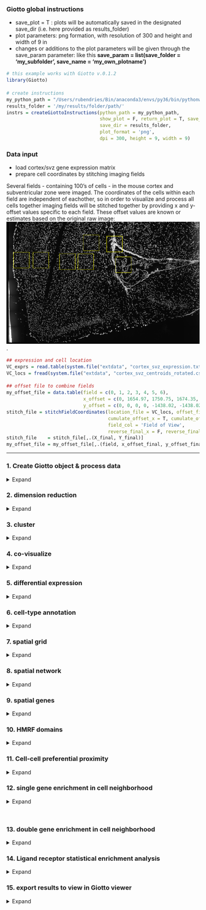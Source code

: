
<!-- mouse_cortex_1_simple.md is generated from mouse_cortex_1_simple.Rmd Please edit that file -->

### Giotto global instructions

  - save\_plot = T : plots will be automatically saved in the designated
    save\_dir (i.e. here provided as results\_folder)
  - plot parameters: png formation, with resolution of 300 and height
    and width of 9 in
  - changes or additions to the plot parameters will be given through
    the save\_param parameter: like this **save\_param =
    list(save\_folder = ‘my\_subfolder’, save\_name =
    ‘my\_own\_plotname’)**

<!-- end list -->

``` r
# this example works with Giotto v.0.1.2
library(Giotto)

# create instructions
my_python_path = "/Users/rubendries/Bin/anaconda3/envs/py36/bin/pythonw"
results_folder = '/my/results/folder/path/'
instrs = createGiottoInstructions(python_path = my_python_path,
                                  show_plot = F, return_plot = T, save_plot = T,
                                  save_dir = results_folder,
                                  plot_format = 'png',
                                  dpi = 300, height = 9, width = 9)
```

### Data input

  - load cortex/svz gene expression matrix  
  - prepare cell coordinates by stitching imaging fields

Several fields - containing 100’s of cells - in the mouse cortex and
subventricular zone were imaged. The coordinates of the cells within
each field are independent of eachother, so in order to visualize and
process all cells together imaging fields will be stitched together by
providing x and y-offset values specific to each field. These offset
values are known or estimates based on the original raw image:  
![raw image](./cortex_svz_location_fields.png) .

``` r
## expression and cell location
VC_exprs = read.table(system.file("extdata", "cortex_svz_expression.txt", package = "Giotto"))
VC_locs = fread(system.file("extdata", "cortex_svz_centroids_rotated.csv", package = "Giotto"))

## offset file to combine fields
my_offset_file = data.table(field = c(0, 1, 2, 3, 4, 5, 6),
                            x_offset = c(0, 1654.97, 1750.75, 1674.35, 675.5, 2048, 675),
                            y_offset = c(0, 0, 0, 0, -1438.02, -1438.02, 0))
stitch_file = stitchFieldCoordinates(location_file = VC_locs, offset_file = my_offset_file,
                                     cumulate_offset_x = T, cumulate_offset_y = F,
                                     field_col = 'Field of View',
                                     reverse_final_x = F, reverse_final_y = T)
stitch_file    = stitch_file[,.(X_final, Y_final)]
my_offset_file = my_offset_file[,.(field, x_offset_final, y_offset_final)]
```

-----

### 1\. Create Giotto object & process data

<details>

<summary>Expand</summary>  

``` r
## create
VC_test <- createGiottoObject(raw_exprs = VC_exprs, spatial_locs = stitch_file,
                              offset_file = my_offset_file, instructions = instrs)

## add known field annotation
cortex_fields = fread(system.file("extdata", "cortex_fields_info.txt", package = "Giotto"))
VC_test = addCellMetadata(VC_test, new_metadata = cortex_fields,
                          by_column = T, column_cell_ID = 'uniq_ID')

## subset for cortex only (first 5 fields)
cell_metadata = pDataDT(VC_test)
cortex_cell_ids = cell_metadata[Field_of_View %in% 0:4]$cell_ID
VC_test = subsetGiotto(VC_test, cell_ids = cortex_cell_ids)

## filter
VC_test <- filterGiotto(gobject = VC_test,
                        expression_threshold = 1,
                        gene_det_in_min_cells = 10,
                        min_det_genes_per_cell = 10,
                        expression_values = c('raw'),
                        verbose = T)

## normalize
VC_test <- normalizeGiotto(gobject = VC_test, scalefactor = 6000, verbose = T)

## add gene & cell statistics
VC_test <- addStatistics(gobject = VC_test)

## adjust expression matrix for technical or known variables
VC_test <- adjustGiottoMatrix(gobject = VC_test, expression_values = c('normalized'),
                              batch_columns = NULL, covariate_columns = c('nr_genes', 'total_expr'),
                              return_gobject = TRUE,
                              update_slot = c('custom'))

## visualize
spatPlot2D(gobject = VC_test,
           save_param = list(save_folder = '2_Gobject', save_name = 'spatial_locations'))
```

![](./figures/1_spatial_locations.png)

</details>

### 2\. dimension reduction

<details>

<summary>Expand</summary>  

``` r
## highly variable genes (HVG)
VC_test <- calculateHVG(gobject = VC_test, method = 'cov_loess', difference_in_variance = 0.5)

## select genes based on HVG and gene statistics, both found in gene metadata
gene_metadata = fDataDT(VC_test)
featgenes = gene_metadata[hvg == 'yes' & perc_cells > 4 & mean_expr_det > 0.5]$gene_ID

## run PCA on expression values (default)
VC_test <- runPCA(gobject = VC_test, genes_to_use = featgenes, scale_unit = F)
signPCA(VC_test, genes_to_use = featgenes, scale_unit = F)

plotPCA_2D(gobject = VC_test,
           save_param = list(save_folder = '3_DimRed', save_name = 'PCA_reduction'))

## run UMAP and tSNE on PCA space (default)
VC_test <- runUMAP(VC_test, dimensions_to_use = 1:30)
plotUMAP_2D(gobject = VC_test,
            save_param = list(save_folder = '3_DimRed', save_name = 'UMAP_reduction'))

VC_test <- runtSNE(VC_test, dimensions_to_use = 1:30)
plotTSNE_2D(gobject = VC_test,
            save_param = list(save_folder = '3_DimRed', save_name = 'tSNE_reduction'))
```

![](./figures/2_PCA_reduction.png)

![](./figures/2_UMAP_reduction.png) ![](./figures/2_tSNE_reduction.png)

-----

</details>

### 3\. cluster

<details>

<summary>Expand</summary>  

``` r
## sNN network (default)
VC_test <- createNearestNetwork(gobject = VC_test, dimensions_to_use = 1:15, k = 15)

## Leiden clustering
VC_test <- doLeidenCluster(gobject = VC_test, resolution = 0.4, n_iterations = 1000)
plotUMAP_2D(gobject = VC_test,
            cell_color = 'leiden_clus', show_NN_network = T, point_size = 2.5,
            save_param = list(save_folder = '4_Cluster', save_name = 'UMAP_leiden'))

## Leiden subclustering for specified clusters
VC_test = doLeidenSubCluster(gobject = VC_test, cluster_column = 'leiden_clus',
                             resolution = 0.2, k_neighbors = 10,
                             hvg_param = list(method = 'cov_loess', difference_in_variance = 1),
                             pca_param = list(expression_values = 'normalized', scale_unit = F),
                             nn_param = list(dimensions_to_use = 1:5),
                             selected_clusters = c(5, 7),
                             name = 'sub_leiden_clus_select')
plotUMAP_2D(gobject = VC_test,
            cell_color = 'sub_leiden_clus_select', show_NN_network = T, point_size = 2.5,
            save_param = list(save_folder = '4_Cluster', save_name = 'UMAP_leiden_subcluster'))

## show cluster relationships
showClusterHeatmap(gobject = VC_test, cluster_column = 'sub_leiden_clus_select',
                   save_param = list(save_name = 'heatmap', save_folder = '4_Cluster', units = 'cm'),
                   row_names_gp = grid::gpar(fontsize = 9), column_names_gp = grid::gpar(fontsize = 9))

showClusterDendrogram(VC_test, h = 0.5, rotate = T, cluster_column = 'sub_leiden_clus_select',
                      save_param = list(save_name = 'dendro', save_folder = '4_Cluster', units = 'cm'))
```

![](./figures/3_UMAP_leiden.png)

![](./figures/3_UMAP_leiden_subcluster.png)

![](./figures/3_heatmap.png) ![](./figures/3_dendro.png) \*\*\*

</details>

### 4\. co-visualize

<details>

<summary>Expand</summary>  

``` r
# expression and spatial
spatDimPlot2D(gobject = VC_test, cell_color = 'sub_leiden_clus_select',
              dim_point_size = 2, spatial_point_size = 2,
              save_param = list(save_name = 'covis_leiden', save_folder = '5_Covisuals'))

# selected groups
groups_of_interest = c(5.1, 6.1, 7.1)
group_colors = c('red', 'green', 'blue'); names(group_colors) = groups_of_interest
spatDimPlot2D(gobject = VC_test, cell_color = 'sub_leiden_clus_select', 
              dim_point_size = 2, spatial_point_size = 2,
              select_cell_groups = groups_of_interest, cell_color_code = group_colors,
              save_param = list(save_name = 'covis_leiden_selected', save_folder = '5_Covisuals'))
```

Co-visualzation: ![](./figures/4_covis_leiden.png) Selection:
![](./figures/4_covis_leiden_selected.png) \*\*\*

</details>

### 5\. differential expression

<details>

<summary>Expand</summary>  

``` r
## gini ##
gini_markers_subclusters = findMarkers_one_vs_all(gobject = VC_test,
                                                  method = 'gini',
                                                  expression_values = 'normalized',
                                                  cluster_column = 'sub_leiden_clus_select',
                                                  min_genes = 20,
                                                  min_expr_gini_score = 0.5,
                                                  min_det_gini_score = 0.5)
topgenes_gini = gini_markers_subclusters[, head(.SD, 2), by = 'cluster']$genes

# violinplot
violinPlot(VC_test, genes = unique(topgenes_gini), cluster_column = 'sub_leiden_clus_select',
           strip_text = 8, strip_position = 'right',
           save_param = c(save_name = 'violinplot_gini', save_folder = '6_DEG', base_width = 5, base_height = 10))

# cluster heatmap
my_cluster_order = c(9.1, 3.1, 6.1, 8.1, 5.2, 5.1, 1.1, 4.1, 2.1, 7.1, 7.2)
plotMetaDataHeatmap(VC_test, selected_genes = topgenes_gini, custom_cluster_order = my_cluster_order,
                    metadata_cols = c('sub_leiden_clus_select'), 
                    save_param = c(save_name = 'metaheatmap_gini', save_folder = '6_DEG'))


## scran ##
scran_markers_subclusters = findMarkers_one_vs_all(gobject = VC_test,
                                                   method = 'scran',
                                                   expression_values = 'normalized',
                                                   cluster_column = 'sub_leiden_clus_select')
topgenes_scran = scran_markers_subclusters[, head(.SD, 1), by = 'cluster_ID']$gene_ID

# violinplot
violinPlot(VC_test, genes = unique(topgenes_scran), cluster_column = 'sub_leiden_clus_select',
           strip_text = 10, strip_position = 'right',
           save_param = c(save_name = 'violinplot_scran', save_folder = '6_DEG', base_width = 5))

# cluster heatmap
plotMetaDataHeatmap(VC_test, selected_genes = topgenes_scran, custom_cluster_order = my_cluster_order,
                    metadata_cols = c('sub_leiden_clus_select'),
                    save_param = c(save_name = 'metaheatmap_scran', save_folder = '6_DEG'))
```

violinplot gini: ![](./figures/5_violinplot_gini.png)

Heatmap clusters gini: ![](./figures/5_metaheatmap_gini.png)

violinplot scran: ![](./figures/5_violinplot_scran.png)

Heatmap clusters scran: ![](./figures/5_metaheatmap_scran.png)

-----

</details>

### 6\. cell-type annotation

<details>

<summary>Expand</summary>  

``` r

## general cell types
# create vector with names
clusters_cell_types_cortex = c('microglia', 'L2/3 eNeuron', 'endothelial',
                               'astrocytes', 'Adarb2 iNeuron', 'Lhx6 iNeuron',
                               'L6 eNeuron', 'L5 eNeuron', 'L4 eNeuron',
                               'OPC', 'Olig')
names(clusters_cell_types_cortex) = c(9.1, 3.1, 6.1, 8.1, 5.2, 5.1, 1.1, 4.1, 2.1, 7.1, 7.2)
VC_test = annotateGiotto(gobject = VC_test, annotation_vector = clusters_cell_types_cortex,
                         cluster_column = 'sub_leiden_clus_select', name = 'cell_types')

## violinplot
cell_type_order = c('L6 eNeuron', 'L5 eNeuron', 'L4 eNeuron', 'L2/3 eNeuron',
                    'Adarb2 iNeuron', 'Lhx6 iNeuron','endothelial',
                    'OPC', 'Olig', 'astrocytes',  'microglia')

violinPlot(gobject = VC_test, genes = unique(topgenes_gini),
           strip_text = 7, strip_position = 'right', cluster_custom_order = cell_type_order,
           cluster_column = 'cell_types', color_violin = 'cluster',
           save_param = c(save_name = 'violinplot', save_folder = '7_annotation', base_width = 5))


## heatmap genes vs cells
plotHeatmap(gobject = VC_test,
            genes = gini_markers_subclusters[, head(.SD, 3), by = 'cluster']$genes,
            gene_custom_order = unique(gini_markers_subclusters[, head(.SD, 3), by = 'cluster']$genes),
            cluster_column = 'cell_types', cluster_order = 'custom',
            cluster_custom_order = cell_type_order, legend_nrows = 2,
            save_param = c(save_name = 'heatmap', save_folder = '7_annotation'))

plotHeatmap(gobject = VC_test,
            genes = gini_markers_subclusters[, head(.SD, 6), by = 'cluster']$genes,
            gene_label_selection = gini_markers_subclusters[, head(.SD, 2), by = 'cluster']$genes,
            gene_custom_order = unique(gini_markers_subclusters[, head(.SD, 6), by = 'cluster']$genes),
            cluster_column = 'cell_types', cluster_order = 'custom',
            cluster_custom_order = cell_type_order, legend_nrows = 2,
            save_param = c(save_name = 'heatmap_selected', save_folder = '7_annotation'))

## co-visualization
spatDimPlot2D(gobject = VC_test, cell_color = 'cell_types',
               dim_point_size = 2, spatial_point_size = 2, show_cluster_center = F, show_center_label = T,
              save_param = c(save_name = 'covisualization', save_folder = '7_annotation'))

spatDimPlot2D(gobject = VC_test, cell_color = 'cell_types', select_cell_groups = c('astrocytes', 'Olig', 'OPC'),
              dim_point_size = 2, spatial_point_size = 2, show_cluster_center = F, show_center_label = T,
              save_param = c(save_name = 'covisualization_selection', save_folder = '7_annotation'))
```

![](./figures/6_violinplot.png)

![](./figures/6_heatmap.png)

![](./figures/6_heatmap_selected.png)

![](./figures/6_covisualization.png)

![](./figures/6_covisualization_selection.png)

-----

</details>

### 7\. spatial grid

<details>

<summary>Expand</summary>  

``` r
## create spatial grid
VC_test <- createSpatialGrid(gobject = VC_test,
                             sdimx_stepsize = 500,
                             sdimy_stepsize = 500,
                             minimum_padding = 50)

spatPlot2D(gobject = VC_test, show_grid = T, point_size = 1.5,
           save_param = c(save_name = 'grid', save_folder = '8_grid'))

## identify spatial patterns
pattern_VC = detectSpatialPatterns(gobject = VC_test,
                                   expression_values = 'normalized',
                                   min_cells_per_grid = 5,
                                   scale_unit = T, PC_zscore = 1,
                                   show_plot = T)

## show pattern and genes for first identified principal component
showPattern2D(VC_test, pattern_VC, dimension = 1, point_size = 4,
              save_param = c(save_name = 'pattern1_pca', save_folder = '8_grid'))
showPatternGenes(VC_test, pattern_VC, dimension = 1, save_plot = T,
                 save_param = c(save_name = 'pattern1_genes', save_folder = '8_grid',
                                base_height = 3, base_width = 3, dpi = 100))
```

![](./figures/7_grid.png)

pattern 1: ![](./figures/7_pattern1_pca.png)

![](./figures/7_pattern1_genes.png)

-----

</details>

### 8\. spatial network

<details>

<summary>Expand</summary>  

``` r
## create spatial networks based on k and/or distance from centroid
VC_test <- createSpatialNetwork(gobject = VC_test, k = 5)
VC_test <- createSpatialNetwork(gobject = VC_test, k = 10, name = 'large_network')
VC_test <- createSpatialNetwork(gobject = VC_test, k = 100, maximum_distance = 200,
                                minimum_k = 2, name = 'distance_network')

## visualize different spatial networks on first field (~ layer 1)
field1_ids = cell_metadata[Field_of_View == 0]$cell_ID
subVC_test = subsetGiotto(VC_test, cell_ids = field1_ids)

spatPlot2D(gobject = subVC_test, show_network = T,
        network_color = 'blue', spatial_network_name = 'spatial_network',
        point_size = 2.5, cell_color = 'cell_types',
        save_param = c(save_name = 'spatial_network_k3', save_folder = '9_spatial_network'))

spatPlot2D(gobject = subVC_test, show_network = T,
           network_color = 'blue', spatial_network_name = 'large_network',
           point_size = 2.5, cell_color = 'cell_types',
           save_param = c(save_name = 'spatial_network_k10', save_folder = '9_spatial_network'))

spatPlot2D(gobject = subVC_test, show_network = T,
           network_color = 'blue', spatial_network_name = 'distance_network',
           point_size = 2.5, cell_color = 'cell_types',
           save_param = c(save_name = 'spatial_network_dist', save_folder = '9_spatial_network'))
           
```

![](./figures/8_spatial_network_k3.png)

![](./figures/8_spatial_network_k10.png)

![](./figures/8_spatial_network_dist.png)

-----

</details>

### 9\. spatial genes

<details>

<summary>Expand</summary>  

``` r
kmtest = binGetSpatialGenes(VC_test, bin_method = 'kmeans',
                            do_fisher_test = T, community_expectation = 5,
                            spatial_network_name = 'large_network', verbose = T)

ranktest = binGetSpatialGenes(VC_test, bin_method = 'rank',
                              do_fisher_test = T, community_expectation = 5,
                              spatial_network_name = 'large_network', verbose = T)

spatial_genes = calculate_spatial_genes_python(gobject = VC_test,
                                               expression_values = 'scaled',
                                               rbp_p=0.99, examine_top=0.1)

spatGenePlot2D(VC_test, expression_values = 'scaled', show_plot = F,
               genes = head(ranktest_m$genes,8), point_size = 2, cow_n_col = 4,
               genes_high_color = 'red', genes_mid_color = 'white', genes_low_color = 'darkblue',
               midpoint = 0, return_plot = F,
               save_param = c(save_name = 'spatial_genes_scaled_both', save_folder = '10_spatial_genes', base_width = 18))
```

Spatial genes:  
![](./figures/9_spatial_genes_scaled_both.png)

-----

</details>

### 10\. HMRF domains

<details>

<summary>Expand</summary>  

``` r
hmrf_folder = paste0(results_folder,'/','11_HMRF/')
if(!file.exists(hmrf_folder)) dir.create(hmrf_folder, recursive = T)

my_spatial_genes = spatial_genes[1:100]$genes
showClusterHeatmap(gobject = VC_test, cluster_column = 'cell_types', genes = my_spatial_genes)

# do HMRF with different betas
HMRF_spatial_genes = doHMRF(gobject = VC_test, expression_values = 'scaled',
                            spatial_genes = my_spatial_genes,
                            k = 9,
                            betas = c(28,2,3), 
                            output_folder = paste0(hmrf_folder, '/', 'Spatial_genes/SG_top100_k9_scaled'))

## view results of HMRF
for(i in seq(28, 32, by = 2)) {
  viewHMRFresults2D(gobject = VC_test,
                    HMRFoutput = HMRF_spatial_genes,
                    k = 9, betas_to_view = i,
                    point_size = 2)
}

## add HMRF of interest to giotto object
VC_test = addHMRF(gobject = VC_test,
                   HMRFoutput = HMRF_spatial_genes,
                   k = 9, betas_to_add = c(28),
                   hmrf_name = 'HMRF')
## visualize
spatPlot2D(gobject = VC_test, cell_color = 'HMRF_k9_b.28', point_size = 3,
           save_param = c(save_name = 'HMRF_k9_b.28', save_folder = '11_HMRF'))
```

![](./figures/10_HMRF_k9_b.28.png)

-----

</details>

### 11\. Cell-cell preferential proximity

<details>

<summary>Expand</summary>  

![cell-cell](./cell_cell_neighbors.png)

``` r
## calculate frequently seen proximities
cell_proximities = cellProximityEnrichment(gobject = VC_test,
                                           cluster_column = 'cell_types',
                                           spatial_network_name = 'spatial_network',
                                           number_of_simulations = 1000)
## barplot
cellProximityBarplot(gobject = VC_test, CPscore = cell_proximities, min_orig_ints = 5, min_sim_ints = 5, 
                     save_param = c(save_name = 'barplot_cell_cell_enrichment', save_folder = '12_cell_proxim'))
## heatmap
cellProximityHeatmap(gobject = VC_test, CPscore = cell_proximities, order_cell_types = T, scale = T,
                     color_breaks = c(-1.5, 0, 1.5), color_names = c('blue', 'white', 'red'),
                     save_param = c(save_name = 'heatmap_cell_cell_enrichment', save_folder = '12_cell_proxim',
                                    unit = 'in'))
## network
cellProximityNetwork(gobject = VC_test, CPscore = cell_proximities, remove_self_edges = T, only_show_enrichment_edges = T,
                     save_param = c(save_name = 'network_cell_cell_enrichment', save_folder = '12_cell_proxim'))

## visualization
spec_interaction = "astrocytes--Olig"
cellProximitySpatPlot2D(gobject = VC_test,
                        interaction_name = spec_interaction,
                        cluster_column = 'cell_types',
                        cell_color = 'cell_types',
                        point_size_select = 4, point_size_other = 2,
                        save_param = c(save_name = 'cell_cell_enrichment_selected', save_folder = '12_cell_proxim'))
```

![](./figures/11_barplot_cell_cell_enrichment.png)

![](./figures/11_heatmap_cell_cell_enrichment.png)

![](./figures/11_network_cell_cell_enrichment.png)

![](./figures/11_cell_cell_enrichment_selected.png)

-----

</details>

### 12\. single gene enrichment in cell neighborhood

<details>

<summary>Expand</summary>  

![cell-cell](./single_gene_enrichemt.png)

``` r
## get cell proximity scores (CPG scores)
CPGscores_wcox =  getCellProximityGeneScores(gobject = VC_test,
                                             cluster_column = 'cell_types',
                                             spatial_network_name = 'spatial_network',
                                             minimum_unique_cells = 5,
                                             diff_test = 'wilcox',
                                             exclude_selected_cells_from_test = T)

## visualize
# volcano plot
volcano = showCPGscores(VC_test, CPGscore = CPGscores_wcox, method = 'volcano',
                        save_param = c(save_name = 'neighb_enrichment_volcano', save_folder = '13_neigh_gene_enrichment'))
# barplot
barplot = showCPGscores(VC_test, CPGscore = CPGscores_wcox, method = 'cell_barplot',
                        save_param = c(save_name = 'neighb_enrichment_barplot', save_folder = '13_neigh_gene_enrichment'))
# cell-cell plot
cell_cell_barplot = showCPGscores(VC_test, CPGscore = CPGscores_wcox, method = 'cell-cell',
                                  save_param = c(save_name = 'neighb_enrichment_cell_cell',
                                                 save_folder = '13_neigh_gene_enrichment'))
# sankey plot
library(ggalluvial)
sankey = showCPGscores(VC_test, CPGscore = CPGscores_wcox, method = 'cell_sankey',
                       save_param = c(save_name = 'neighb_enrichment_sankey', save_folder = '13_neigh_gene_enrichment'))

## filter CPG scores
filter_CPGscores = filterCPGscores(CPGscore = CPGscores_wcox)
```

![](./figures/12_neighb_enrichment_volcano.png)

![](./figures/12_neighb_enrichment_barplot.png)

![](./figures/12_neighb_enrichment_cell_cell.png)

![](./figures/12_neighb_enrichment_sankey.png)

-----

</details>

 

### 13\. double gene enrichment in cell neighborhood

<details>

<summary>Expand</summary>  

``` r
## get gene-to-gene scores from the CPG scores
GTG_scores = getGeneToGeneScores(CPGscore = filter_CPGscores,
                                    specific_genes_1 = NULL,
                                    specific_genes_2 = NULL,
                                    min_cells = 5, min_fdr = 0.05,
                                    min_spat_diff = 0, min_log2_fc = 0,
                                    verbose = T,
                                    direction = 'both')

## Anxa6 vs Tmem98 in astrocyte - inh neuron is one of the top pairs and biologically interesting!
selected_LR = GTG_scores[unif_gene_gene == 'Anxa6--Tmem98' & unified_int == 'astrocytes--OPC']

plotGTGscores(gobject = VC_test,
              GTGscore = selected_LR,
              selected_interactions = c('astrocytes--OPC'),
              selected_gene_to_gene = 'Anxa6--Tmem98',
              simple_plot = F, detail_plot = T,
              save_param = c(save_name = 'interaction_selected',
                             save_folder = '14_neigh_two_gene_enrichment',
                             base_widt = 5, base_height = 3))

cellProximitySpatPlot2D(gobject = VC_test, interaction_name = "astrocytes--OPC",
                        spatial_network_name = 'spatial_network',
                        cluster_column = 'cell_types', cell_color_code = NULL,
                        cell_color = 'cell_types', show_network = T,
                        network_color = 'blue', point_size_select = 3,
                        save_param = c(save_name = 'spatial_interaction_selected',
                                       save_folder = '14_neigh_two_gene_enrichment'))
```

![](./figures/13_interaction_selected.png)

![](./figures/13_spatial_interaction_selected.png)

-----

</details>

### 14\. Ligand receptor statistical enrichment analysis

<details>

<summary>Expand</summary>  

``` r
## read ligand receptor information
LR_data = fread(system.file("extdata", "mouse_ligand_receptors.txt", package = 'Giotto'))

LR_data[, ligand_det := ifelse(mouseLigand %in% VC_test@gene_ID, T, F)]
LR_data[, receptor_det := ifelse(mouseReceptor %in% VC_test@gene_ID, T, F)]
LR_data_det = LR_data[ligand_det == T & receptor_det == T]
select_ligands = LR_data_det$mouseLigand
select_receptors = LR_data_det$mouseReceptor

## get statistical significance of gene pair expression changes based on expression only
expr_only_scores = exprOnlyCellCellcommunicationScores(gobject = VC_test,
                                                       cluster_column = 'cell_types', 
                                                       random_iter = 100,
                                                       gene_set_1 = select_ligands,
                                                       gene_set_2 = select_receptors)


## get statistical significance of gene pair expression changes upon cell-cell interaction
spatial_all_scores = allCellCellcommunicationsScores(VC_test,
                                                     spatial_network_name = 'spatial_network',
                                                     cluster_column = 'cell_types', 
                                                     random_iter = 200,
                                                     gene_set_1 = select_ligands,
                                                     gene_set_2 = select_receptors,
                                                     verbose = 'a little')


## filter
selected_spat = spatial_all_scores[pvalue <= 0.01 & abs(log2fc) > 0.25 &
                                     lig_nr >= 5 & rec_nr >= 5]
selected_spat[, lig_rec_cell_types := paste0(lig_cell_type,'-',rec_cell_type)]
setorder(selected_spat, -log2fc)

## visualize top ints ##
top_ints = unique(selected_spat[order(-abs(log2fc))]$LR_comb)[1:30]
gdt = spatial_all_scores[LR_comb %in% top_ints]
gdt[, lig_rec_cell_types := paste0(lig_cell_type,' - ',rec_cell_type)]
gdt = gdt[pvalue < 0.01]

## ggplot visualization of L-R usage enrichment of depletion between cell-types
pl <- ggplot()
pl <- pl + geom_point(data = gdt, aes(x = lig_rec_cell_types,
                                      y = LR_comb, size = pvalue, color = log2fc))
pl <- pl + theme_classic() + theme(axis.text.x = element_text(angle = 90,
                                                              size = 10,
                                                              vjust = 1,
                                                              hjust = 1),
                                   axis.text.y = element_text(size = 10))
pl <- pl + scale_size_continuous(range = c(2, 1)) 
pl <- pl + scale_color_gradientn(colours = c('darkblue', 'blue', 'white', 'red', 'darkred'))
pl <- pl + labs(x = '', y = '')
pl
```

![](./figures/14_heatmap_LR_enrichment.png)

-----

</details>

### 15\. export results to view in Giotto viewer

<details>

<summary>Expand</summary>  

``` r
viewer_folder = paste0(results_folder, '/', 'Mouse_cortex_viewer')

# select annotations, reductions and expression values to view in Giotto Viewer
exportGiottoViewer(gobject = VC_test, output_directory = viewer_folder,
                   annotations = c('cell_types', 'kmeans',
                                   'cell_types',
                                   'HMRF_k9_b.28'),
                   dim_reductions = c('tsne', 'umap'),
                   dim_reduction_names = c('tsne', 'umap'),
                   expression_values = 'scaled',
                   expression_rounding = 3,
                   overwrite_dir = T)
```

-----

</details>
